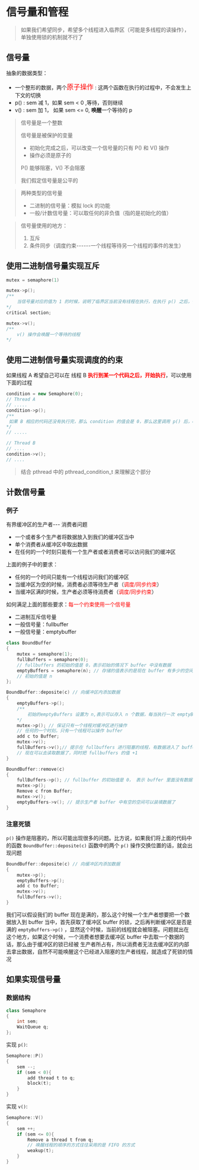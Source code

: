 # 信号量和管程

> 如果我们希望同步，希望多个线程进入临界区（可能是多线程的读操作），单独使用锁的机制就不行了

## 信号量

抽象的数据类型：

* 一个整形的数据，两个<font size="4" color=red>原子操作</font> : 这两个函数在执行的过程中，不会发生上下文的切换
* p() : sem 减 1，如果 sem < 0 ,等待，否则继续
* v() : sem 加 1， 如果 sem <= 0, **唤醒**一个等待的 p



> 信号量是一个整数
>
> 信号量是被保护的变量
>
> * 初始化完成之后，可以改变一个信号量的只有 P() 和 V() 操作
> * 操作必须是原子的
>
> P() 能够阻塞，V() 不会阻塞
>
> 我们假定信号量是公平的

> 两种类型的信号量
>
> * 二进制的信号量：模拟 lock 的功能
> * 一般/计数信号量：可以取任何的非负值（指的是初始化的值）

> 信号量使用的地方：
>
> 1. 互斥
> 2. 条件同步（调度约束------一个线程等待另一个线程的事件的发生）

## 使用二进制信号量实现互斥

```c++
mutex = semaphore(1)

mutex->p();
/**
	当信号量对应的值为 1 的时候，说明了临界区当前没有线程在执行，在执行 p() 之后，信号量的值变为了 0;当前的线程进入到临界区执行代码；其他的线程如果要在这个时候执行 p() ，信号量的值会变为 -1，将会被阻塞，无法进入临界区
*/
critical section;

mutex->v();
/**
    v() 操作会唤醒一个等待的线程
*/
```

## 使用二进制信号量实现调度的约束

如果线程 A 希望自己可以在 线程 B **<font color=red>执行到某一个代码之后，开始执行</font>**，可以使用下面的过程

```c++
condition = new Semaphore(0);
// Thread A
// .....
condition->p();
/**
 如果 B 相应的代码还没有执行完，那么 condition 的值会是 0，那么这里调用 p() 后，condition = -1,就会导致当前的线程挂起，直到线程 B 执行到 v() 操作的时候，由于 condition < 0,会去唤醒挂起的线程 A ，线程 A 得到继续的执行，同时 condition = 0
*/
// .....

// Thread B
// ....
condition->v();
// ....

```

> 结合 pthread 中的 pthread_condition_t 来理解这个部分

## 计数信号量

### 例子

有界缓冲区的生产者--- 消费者问题

* 一个或者多个生产者将数据放入到我们的缓冲区当中
* 单个消费者从缓冲区中取出数据
* 在任何的一个时刻只能有一个生产者或者消费者可以访问我们的缓冲区

上面的例子中的要求：

* 任何的一个时间只能有一个线程访问我们的缓冲区
* 当缓冲区为空的时候，消费者必须等待生产者（<font color=red>调度/同步约束</font>）
* 当缓冲区满的时候，生产者必须等待消费者（<font color=red>调度/同步约束</font>）

如何满足上面的那些要求：<font color=red>每一个约束使用一个信号量</font>

* 二进制互斥信号量
* 一般信号量：fullbuffer
* 一般信号量：emptybuffer

```c++
class BoundBuffer
{
  	mutex = semaphore(1);
  	fullBuffers = semaphore(0);
    // fullbuffers 的初始的值是 0，表示初始的情况下 buffer 中没有数据
    emptyBuffers = semaphore(n); // 存储的值表示的是现在 buffer 有多少的空间是空的，
    // 初始的值是 n
};

BoundBuffer::deposite(c) // 向缓冲区内添加数据
{
    emptyBuffers->p();
    /**
        初始的emptyBuffers 设置为 n,表示可以存入 n 个数据，每当执行一次 emptyBuffers->p() 表示要放入一个数据进入到缓冲区内，当 emptyBuffers 变为了 0，表示缓冲区满了，这个时候，当前的线程将会被阻塞
    */
    mutex->p(); // 保证只有一个线程对缓冲区进行操作
    // 任何的一个时刻，只有一个线程可以操作 buffer
    add c to Buffer;
    mutex->v();
    fullBuffers->v();// 提示在 fullbuffers 进行阻塞的线程，有数据进入了 buffer, 
    // 现在可以去读取数据了，同时把 fullbuffers 的值 +1
}

BoundBuffer::remove(c)
{
    fullBuffers->p(); // fullbuffer 的初始值是 0， 表示 buffer 里面没有数据
    mutex->p();
    Remove c from Buffer;
    mutex->v();
    emptyBuffers->v(); // 提示生产者 buffer 中有空的空间可以装填数据了
}
```

### 注意死锁

```p()``` 操作是阻塞的，所以可能出现很多的问题。比方说，如果我们将上面的代码中的函数 ```BoundBuffer::deposite(c)``` 函数中的两个 ```p()``` 操作交换位置的话，就会出现问题

```c++
BoundBuffer::deposite(c) // 向缓冲区内添加数据
{
    mutex->p();
    emptyBuffers->p();
    add c to Buffer;
    mutex->v();
    fullBuffers->v();
}
```

我们可以假设我们的 buffer 现在是满的，那么这个时候一个生产者想要把一个数据放入到 buffer 当中，首先获取了缓冲区 buffer 的锁，之后再判断缓冲区是否是满的 ```emptyBuffers->p()``` ，显然这个时候，当前的线程就会被阻塞。问题就出在这个地方，如果这个时候，一个消费者想要去缓冲区 buffer 中去取一个数据的话，那么由于缓冲区的锁已经被 生产者所占有，所以消费者无法去缓冲区的内部去拿出数据，自然不可能唤醒这个已经进入阻塞的生产者线程，就造成了死锁的情况

## 如果实现信号量

### 数据结构

```c++
class Semaphore
{
    int sem;
    WaitQueue q;
};
```

实现 ```p()```:

```c++
Semaphore::P()
{
    sem --;
    if (sem < 0){
        add thread t to q;
        block(t);
    }
}
```

实现 ```v()```:

```c++
Semaphore::V()
{
    sem ++;
    if (sem <= 0){
        Remove a thread t from q;
        // 唤醒线程的顺序的方式往往采用的是 FIFO 的方式
        weakup(t);
    }
}
```

